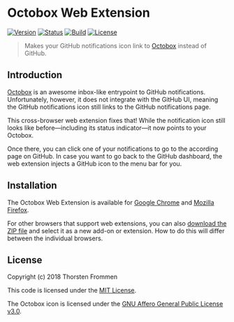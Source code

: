 # Octobox Web Extension

[![Version](https://img.shields.io/github/release/tfrommen/octobox-web-extension.svg)](https://github.com/tfrommen/octobox-web-extension/releases)
[![Status](https://img.shields.io/badge/status-active-brightgreen.svg)](https://github.com/tfrommen/octobox-web-extension)
[![Build](https://img.shields.io/travis/tfrommen/octobox-web-extension.svg)](http://travis-ci.org/tfrommen/octobox-web-extension)
[![License](https://img.shields.io/github/license/tfrommen/octobox-web-extension.svg)](https://github.com/tfrommen/octobox-web-extension/blob/master/LICENSE)

> Makes your GitHub notifications icon link to [Octobox](https://octobox.io) instead of GitHub.

## Introduction

[Octobox](https://octobox.io) is an awesome inbox-like entrypoint to GitHub notifications.
Unfortunately, however, it does not integrate with the GitHub UI, meaning the GitHub notifications icon still links to the GitHub notifications page.

This cross-browser web extension fixes that!
While the notification icon still looks like before—including its status indicator—it now points to your Octobox.

Once there, you can click one of your notifications to go to the according page on GitHub.
In case you want to go back to the GitHub dashboard, the web extension injects a GitHub icon to the menu bar for you.

## Installation

The Octobox Web Extension is available for [Google Chrome](https://chrome.google.com/webstore/detail/octobox-web-extension/efhkcafmbonnomnimilnephjgeccffdn) and [Mozilla Firefox](https://addons.mozilla.org/en-US/firefox/addon/octobox-web-extension/).

For other browsers that support web extensions, you can also [download the ZIP file](https://github.com/tfrommen/octobox-web-extension/archive/master.zip) and select it as a new add-on or extension.
How to do this will differ between the individual browsers.

## License

Copyright (c) 2018 Thorsten Frommen

This code is licensed under the [MIT License](https://github.com/tfrommen/octobox-web-extension/blob/master/LICENSE).

The Octobox icon is licensed under the [GNU Affero General Public License v3.0](https://github.com/octobox/octobox/blob/master/LICENSE.txt).
